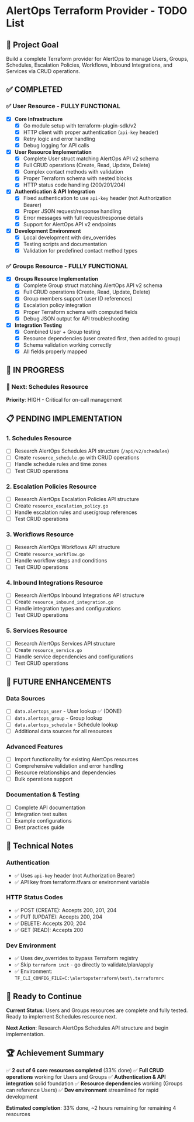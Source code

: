 # AlertOps Terraform Provider - TODO List

## 🎯 Project Goal
Build a complete Terraform provider for AlertOps to manage Users, Groups, Schedules, Escalation Policies, Workflows, Inbound Integrations, and Services via CRUD operations.

## ✅ COMPLETED

### ✅ User Resource - FULLY FUNCTIONAL
- [x] **Core Infrastructure**
  - [x] Go module setup with terraform-plugin-sdk/v2
  - [x] HTTP client with proper authentication (`api-key` header)
  - [x] Retry logic and error handling
  - [x] Debug logging for API calls

- [x] **User Resource Implementation**
  - [x] Complete User struct matching AlertOps API v2 schema
  - [x] Full CRUD operations (Create, Read, Update, Delete)
  - [x] Complex contact methods with validation
  - [x] Proper Terraform schema with nested blocks
  - [x] HTTP status code handling (200/201/204)

- [x] **Authentication & API Integration**
  - [x] Fixed authentication to use `api-key` header (not Authorization Bearer)
  - [x] Proper JSON request/response handling
  - [x] Error messages with full request/response details
  - [x] Support for AlertOps API v2 endpoints

- [x] **Development Environment**
  - [x] Local development with dev_overrides
  - [x] Testing scripts and documentation
  - [x] Validation for predefined contact method types

### ✅ Groups Resource - FULLY FUNCTIONAL
- [x] **Groups Resource Implementation**
  - [x] Complete Group struct matching AlertOps API v2 schema
  - [x] Full CRUD operations (Create, Read, Update, Delete)
  - [x] Group members support (user ID references)
  - [x] Escalation policy integration
  - [x] Proper Terraform schema with computed fields
  - [x] Debug JSON output for API troubleshooting

- [x] **Integration Testing**
  - [x] Combined User + Group testing
  - [x] Resource dependencies (user created first, then added to group)
  - [x] Schema validation working correctly
  - [x] All fields properly mapped

## 🔄 IN PROGRESS

### 🎯 Next: Schedules Resource
**Priority**: HIGH - Critical for on-call management

## 📋 PENDING IMPLEMENTATION

### 1. Schedules Resource  
- [ ] Research AlertOps Schedules API structure (`/api/v2/schedules`)
- [ ] Create `resource_schedule.go` with CRUD operations
- [ ] Handle schedule rules and time zones
- [ ] Test CRUD operations

### 2. Escalation Policies Resource
- [ ] Research AlertOps Escalation Policies API structure
- [ ] Create `resource_escalation_policy.go`
- [ ] Handle escalation rules and user/group references
- [ ] Test CRUD operations

### 3. Workflows Resource
- [ ] Research AlertOps Workflows API structure
- [ ] Create `resource_workflow.go` 
- [ ] Handle workflow steps and conditions
- [ ] Test CRUD operations

### 4. Inbound Integrations Resource
- [ ] Research AlertOps Inbound Integrations API structure
- [ ] Create `resource_inbound_integration.go`
- [ ] Handle integration types and configurations
- [ ] Test CRUD operations

### 5. Services Resource
- [ ] Research AlertOps Services API structure
- [ ] Create `resource_service.go`
- [ ] Handle service dependencies and configurations
- [ ] Test CRUD operations

## 🔮 FUTURE ENHANCEMENTS

### Data Sources
- [ ] `data.alertops_user` - User lookup ✅ (DONE)
- [ ] `data.alertops_group` - Group lookup  
- [ ] `data.alertops_schedule` - Schedule lookup
- [ ] Additional data sources for all resources

### Advanced Features
- [ ] Import functionality for existing AlertOps resources
- [ ] Comprehensive validation and error handling
- [ ] Resource relationships and dependencies
- [ ] Bulk operations support

### Documentation & Testing
- [ ] Complete API documentation
- [ ] Integration test suites
- [ ] Example configurations
- [ ] Best practices guide

## 📝 Technical Notes

### Authentication
- ✅ Uses `api-key` header (not Authorization Bearer)
- ✅ API key from terraform.tfvars or environment variable

### HTTP Status Codes
- ✅ POST (CREATE): Accepts 200, 201, 204
- ✅ PUT (UPDATE): Accepts 200, 204  
- ✅ DELETE: Accepts 200, 204
- ✅ GET (READ): Accepts 200

### Dev Environment
- ✅ Uses dev_overrides to bypass Terraform registry
- ✅ Skip `terraform init` - go directly to validate/plan/apply
- ✅ Environment: `TF_CLI_CONFIG_FILE=C:\alertopsterraform\test\.terraformrc`

## 🚀 Ready to Continue

**Current Status**: Users and Groups resources are complete and fully tested. Ready to implement Schedules resource next.

**Next Action**: Research AlertOps Schedules API structure and begin implementation.

## 🏆 Achievement Summary

✅ **2 out of 6 core resources completed** (33% done)
✅ **Full CRUD operations** working for Users and Groups
✅ **Authentication & API integration** solid foundation
✅ **Resource dependencies** working (Groups can reference Users)
✅ **Dev environment** streamlined for rapid development

**Estimated completion**: 33% done, ~2 hours remaining for remaining 4 resources 